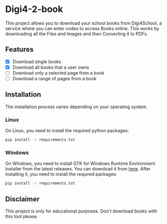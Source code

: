# Digi4-2-book

This project allows you to download your school books from Digi4School, a service where you can enter codes to access Books online. This works by downloading all the Files and Images and then Converting it to PDFs.

## Features

- [x] Download single books
- [x] Download all books that a user owns
- [ ] Download only a selected page from a book
- [ ] Download a range of pages from a book

## Installation

The installation process varies depending on your operating system.

### Linux

On Linux, you need to install the required python packages:

```bash
pip install -r requirements.txt
```

### Windows
On Windows, you need to install GTK for Windows Runtime Environment Installer from the latest releases. You can download it from [here](https://github.com/tschoonj/GTK-for-Windows-Runtime-Environment-Installer/releases). After installing it, you need to install the required packages:

```bash
pip install -r requirements.txt
```

## Disclaimer
This project is only for educational purposes. Don't download books with this tool please.
